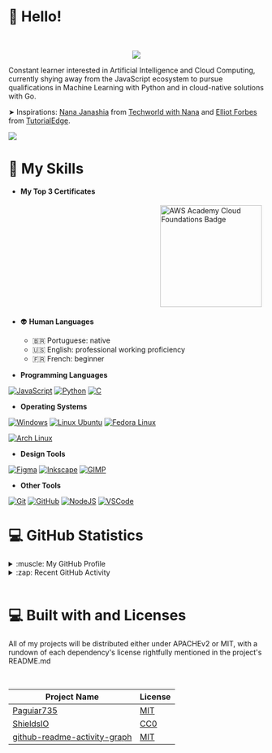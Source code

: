 # :wave: Hello!


<br>


<p align="center">

<a href="#">

<img src="https://readme-typing-svg.herokuapp.com?&font=IBM+Plex+Sans&color=2336BCF7&size=20&center=true&lines=I'm+a+Cloud+Computing+enthusiast;I'm+a+Software+Engineer+in+the+making;I'm+Pedro+Aguiar+%3A%29" />
</a>

</p>


Constant learner interested in Artificial Intelligence and Cloud Computing, currently shying away from the JavaScript ecosystem to pursue qualifications in Machine Learning with Python and in cloud-native solutions with Go.

➤ Inspirations: [Nana Janashia](https://www.techworld-with-nana.com/about-techworld-with-nana) from [Techworld with Nana](https://www.youtube.com/channel/UCdngmbVKX1Tgre699-XLlUA) and [Elliot Forbes](https://github.com/elliotforbes) from [TutorialEdge](https://www.youtube.com/c/Tutorialedge).


<a href="https://paguiar.link/linkedin">
    <img src="https://img.shields.io/badge/LinkedIn-2797CF?style=for-the-badge&logo=linkedin&logoColor=white" />
</a>


<br>


# :briefcase: My Skills

* **My Top 3 Certificates**

<div style="display:flex;justify-content:flex-end">

<div style="padding:5px">
<a href="https://www.credly.com/badges/23e970b8-6366-4d43-a140-fa26e7b779ab/public_url"><img src="https://images.credly.com/size/340x340/images/73e4a58b-a8ef-41a3-a7db-9183dd269882/image.png" alt="AWS Academy Cloud Foundations Badge" width="200px"></a>
</div>

</div>

* :alien: **Human Languages**
    - :brazil: Portuguese: native
    - :us: English: professional working proficiency
    - :fr: French: beginner

* **Programming Languages**

[![JavaScript](https://img.shields.io/badge/JavaScript-FCDC00?style=for-the-badge&logo=javascript&logoColor=black)](#)
[![Python](https://img.shields.io/badge/Python-3776AB?style=for-the-badge&logo=python&logoColor=white)](#)
[![C](https://img.shields.io/badge/C-838382?style=for-the-badge&logo=C&logoColor=white)](#)

* **Operating Systems**

[![Windows](https://img.shields.io/badge/Windows-3B50D9?style=for-the-badge&logo=Windows&logoColor=black)](#)
[![Linux Ubuntu](https://img.shields.io/badge/Ubuntu%20Linux-E6531E?style=for-the-badge&logo=Ubuntu&logoColor=black)](#)
[![Fedora Linux](https://img.shields.io/badge/RHEL%20/%20Fedora%20Linux-e8221e?style=for-the-badge&logo=Fedora&logoColor=black)](#)

[![Arch Linux](https://img.shields.io/badge/Arch%20Linux-0B2541?style=for-the-badge&logo=arch-linux&logoColor=white)](#)


* **Design Tools**

[![Figma](https://img.shields.io/badge/Figma-731fde?style=for-the-badge&logo=figma&logoColor=white)](#)
[![Inkscape](https://img.shields.io/badge/Inkscape-191f2e?style=for-the-badge&logo=Inkscape&logoColor=white)](#)
[![GIMP](https://img.shields.io/badge/GIMP-454442?style=for-the-badge&logo=Gimp&logoColor=white)](#)

* **Other Tools**

[![Git](https://img.shields.io/badge/Git-E44C30.svg?&style=for-the-badge&logo=git&logoColor=white&Color=c95410)](#)
[![GitHub](https://img.shields.io/badge/GitHub-23121011.svg?&style=for-the-badge&logo=github&logoColor=white&color=283238)](#)
[![NodeJS](https://img.shields.io/badge/Node.js-339933?style=for-the-badge&logo=nodedotjs&logoColor=white)](#)
[![VSCode](https://img.shields.io/badge/VSCode-0060A0?style=for-the-badge&logo=VisualStudioCode&logoColor=white)](#)


# :computer: GitHub Statistics

<details>
	<summary> :muscle: My GitHub Profile</summary>
	<p align="center">

<a href="#"><img alt="Pedro's Github Stats" src="https://github-readme-stats.vercel.app/api?username=Paguiar735&show_icons=true&count_private=true&theme=algolia" height="192px"/></a>
<a href="#"><img alt="Pedro's most used Programming Languages" src="https://github-readme-stats.vercel.app/api/top-langs?username=Paguiar735&show_icons=true&locale=en&layout=compact&theme=algolia" alt="aastha12" height="192px"/></a>

</p>   
</details>

<details>
	<summary> :zap: Recent GitHub Activity </summary>
    <p align="center">

<a href="#"><img alt="Pedro Aguiar's Activity Graph" src="https://activity-graph.herokuapp.com/graph?username=Paguiar735&custom_title=Pedro+Aguiar's%20Contribution%20Graph&theme=react-dark" /></a>

</p>
</details>


<br>


# :computer:  Built with and Licenses

All of my projects will be distributed either under APACHEv2 or MIT, with a rundown of each dependency's license rightfully mentioned in the project's README.md

<br>

| Project Name | License |
| --- | --- |
| [Paguiar735](https://github.com/Paguiar735/Paguiar735) | [MIT](./LICENSE/Paguiar735) |
| [ShieldsIO](https://github.com/badges/shields) | [CC0](./LICENSE/ShieldsIO) |
| [github-readme-activity-graph](https://github.com/Ashutosh00710/github-readme-activity-graph) | [MIT](./LICENSE/github-readme-activity-graph) |

